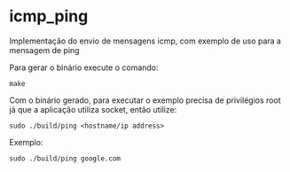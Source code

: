 # icmp_ping
Implementação do envio de mensagens icmp, com exemplo de uso para a mensagem de ping

Para gerar o binário execute o comando:
```
make
```

Com o binário gerado, para executar o exemplo precisa de privilégios root já que a aplicação utiliza socket, então utilize:
```
sudo ./build/ping <hostname/ip address>
```

Exemplo:
```
sudo ./build/ping google.com
```
